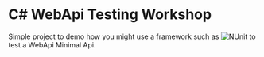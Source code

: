 # C# WebApi Testing Workshop

Simple project to demo how you might use a framework such as ![NUnit](https://nunit.org/) to test a WebApi Minimal Api.

